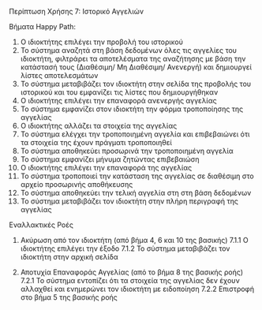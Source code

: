 Περίπτωση Χρήσης 7: Ιστορικό Αγγελιών

Βήματα Happy Path:
1.  Ο ιδιοκτήτης επιλέγει την προβολή του ιστορικού
2.  Το σύστημα αναζητά στη βάση δεδομένων όλες τις αγγελίες του ιδιοκτήτη, φιλτράρει τα αποτελέσματα της αναζήτησης με βάση την κατάστασή τους (Διαθέσιμη/ Μη Διαθέσιμη/ Ανενεργή) και δημιουργεί λίστες αποτελεσμάτων
3.  Το σύστημα μεταβιβάζει τον ιδιοκτήτη στην σελίδα της προβολής του ιστορικού και του εμφανίζει τις λίστες που δημιουργήθηκαν
4.  Ο ιδιοκτήτης επιλέγει την επαναφορά ανενεργής αγγελίας
5.  Το σύστημα εμφανίζει στον ιδιοκτήτη την φόρμα τροποποίησης της αγγελίας
6.  Ο ιδιοκτήτης αλλάζει τα στοιχεία της αγγελίας
7.  Το σύστημα ελέγχει την τροποποιημένη αγγελία και επιβεβαιώνει ότι τα στοιχεία της έχουν πράγματι τροποποιηθεί
8.  Το σύστημα αποθηκεύει προσωρινά την τροποποιημένη αγγελία
9.  Το σύστημα εμφανίζει μήνυμα ζητώντας επιβεβαιώση
10. Ο ιδιοκτήτης επιλέγει την επαναφορά της αγγελίας
11. Το σύστημα τροποποιεί την κατάσταση της αγγελίας σε διαθέσιμη στο αρχείο προσωρινής αποθήκευσης
12. Το σύστημα αποθηκεύει την τελική αγγελία στη στη βάση δεδομένων
13. Το σύστημα μεταβιβάζει τον ιδιοκτήτη στην πλήρη περιγραφή της αγγελίας

Εναλλακτικές Ροές
1. Ακύρωση από τον ιδιοκτήτη (από βήμα 4, 6 και 10 της βασικής)
7.1.1 Ο ιδιοκτήτης επιλέγει την έξοδο
7.1.2 Το σύστημα μεταβιβάζει τον ιδιοκτήτη στην αρχική σελίδα

2. Αποτυχία Επαναφοράς Αγγελίας (από το βήμα 8 της βασικής ροής)
7.2.1 Το σύστημα εντοπίζει ότι τα στοιχεία της αγγελίας δεν έχουν αλλαχθεί και ενημερώνει τον ιδιοκτήτη με ειδοποίηση
7.2.2 Επιστροφή στο βήμα 5 της βασικής ροής
